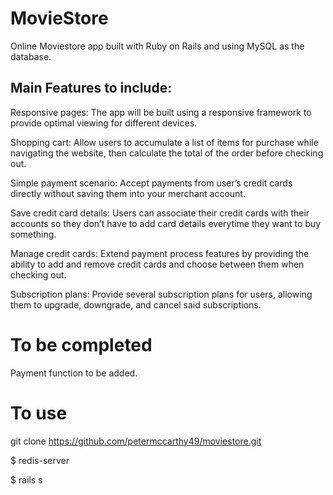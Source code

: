 MovieStore
==========

Online Moviestore app built with Ruby on Rails and using MySQL as the database.

Main Features to include:
-------------------------

Responsive pages: The app will be built using a responsive framework to provide optimal viewing for different devices.

Shopping cart: Allow users to accumulate a list of items for purchase while navigating the website, then calculate the total of the order before checking out.

Simple payment scenario: Accept payments from user’s credit cards directly without saving them into your merchant account.

Save credit card details: Users can associate their credit cards with their accounts so they don’t have to add card details everytime they want to buy something.

Manage credit cards: Extend payment process features by providing the ability to add and remove credit cards and choose between them when checking out.

Subscription plans: Provide several subscription plans for users, allowing them to upgrade, downgrade, and cancel said subscriptions.


To be completed
===============

Payment function to be added.

To use
======

git clone https://github.com/petermccarthy49/moviestore.git

$ redis-server

$ rails s